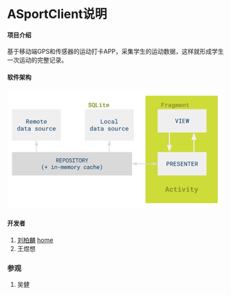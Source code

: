 # ASportClient说明

#### 项目介绍
基于移动端GPS和传感器的运动打卡APP，采集学生的运动数据，这样就形成学生一次运动的完整记录。
#### 软件架构

![软件架构说明](./img__/mvp.png)

#### 开发者

1. [刘柏麟](https://gitee.com/liubailin2017)   [home](https://liubailin2017.github.io/)
2. 王煜想

### 参观
1. 吴健
